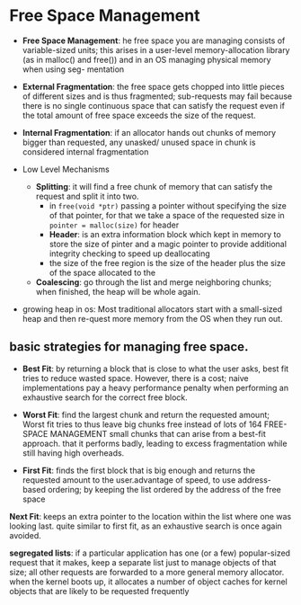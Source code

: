# Free Space Management

- **Free Space Management**: he free space you are managing consists of variable-sized
units; this arises in a user-level memory-allocation library (as in malloc()
and free()) and in an OS managing physical memory when using seg-
mentation
- **External Fragmentation**: the free space gets chopped into little pieces of different sizes and is thus fragmented; sub-requests may fail because there is no single continuous space that can satisfy the request even if the total amount of free space exceeds the size of the request.
- **Internal Fragmentation**: if an allocator hands out chunks of memory bigger than requested, any unasked/ unused space in chunk is considered internal fragmentation
- Low Level Mechanisms 
    - **Splitting**: it will find a free chunk of memory that can satisfy the request and split it into two.
        - in `free(void *ptr)` passing a pointer without specifying the size of that pointer, for that we take a space of the requested size in `pointer = malloc(size)` for header
        - **Header**: is an extra information block which kept in memory to store the size of pinter and a magic pointer to provide additional integrity checking to speed up deallocating 
        - the size of the free region is the size of the header plus the
        size of the space allocated to the 
    - **Coalescing**: go through the list and merge neighboring chunks; when finished, the heap will be whole again.

- growing heap in os: Most traditional allocators start with a small-sized heap and then re-quest more memory from the OS when they run out. 

## basic strategies for managing free space.
- **Best Fit**:  by returning a block that is close
to what the user asks, best fit tries to reduce wasted space. However, there
is a cost; naive implementations pay a heavy performance penalty when
performing an exhaustive search for the correct free block.

- **Worst Fit**: find the largest chunk and return the requested amount; Worst fit tries to thus leave big chunks free instead of lots of 164 FREE-SPACE MANAGEMENT
small chunks that can arise from a best-fit approach. that it performs badly, leading to excess fragmentation while still having high overheads.

- **First Fit**:  finds the first block that is big enough and
returns the requested amount to the user.advantage of speed, to use address-based ordering; by keeping the list ordered by the address of the free space

**Next Fit**: keeps an extra pointer to the location within the
list where one was looking last. quite similar to first fit, as an exhaustive search is once again avoided.


**segregated lists**: if a particular application has one (or a few) popular-sized request that it makes, keep a separate list just to manage objects of that size; all other requests are forwarded to a more general memory allocator. when the kernel boots up, it allocates a number of object caches for kernel objects that are likely to be requested frequently